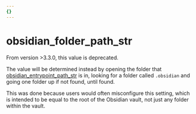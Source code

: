 ```yaml
---
{}
---
```

# obsidian_folder_path_str   
   
From version >3.3.0, this value is deprecated.   
   
The value will be determined instead by opening the folder that [obsidian_entrypoint_path_str](../../Configurations/Configuration%20Options.md#obsidian_entrypoint_path_str) is in, looking for a folder called `.obsidian` and going one folder up if not found, until found.   
   
This was done because users would often misconfigure this setting, which is intended to be equal to the root of the Obsidian vault, not just any folder within the vault.